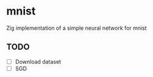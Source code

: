 # mnist

Zig implementation of a simple neural network for mnist

## TODO

- [ ] Download dataset
- [ ] SGD
